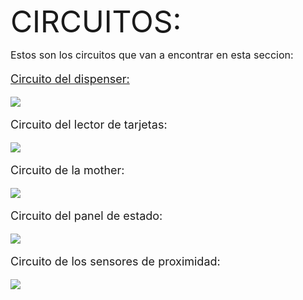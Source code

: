 <font size="8">CIRCUITOS:

<font size="3">
 Estos son los circuitos que van a encontrar en esta seccion:

<font size="4">

[Circuito del dispenser:](https://github.com/impatrq/asmb/blob/main/Recursos/Circuitos/Dispenser%20de%20alcohol/Dispenser%20de%20alcohol%20en%20gel.pdsprj)

![](https://i.ibb.co/TtYXD9d/Circuito-dispenser.jpg)

Circuito del lector de tarjetas:

![](https://i.ibb.co/CwmM3Rb/Foto-cirucito-lector.jpg)

Circuito de la mother:

![](https://i.ibb.co/8rypNS6/Foto-ciruito-mother.jpg)

Circuito del panel de estado:

![](https://i.ibb.co/fkS782V/Foto-circuito-panel.jpg)

Circuito de los sensores de proximidad:

![](https://i.ibb.co/HxpFCLf/Foto-circuito-Level.jpg)